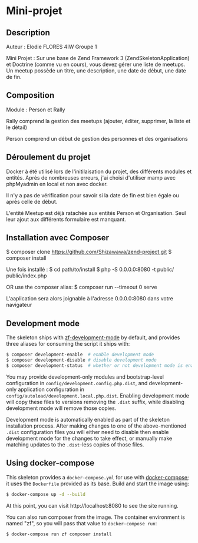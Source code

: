 # Mini-projet

## Description

Auteur : Elodie FLORES 4IW Groupe 1

Mini Projet : Sur une base de Zend Framework 3 (ZendSkeletonApplication) et Doctrine (comme vu en cours), vous devez gérer une liste de meetups.
Un meetup possède un titre, une description, une date de début, une date de fin.
              
## Composition

Module : Person et Rally

Rally comprend la gestion des meetups (ajouter, éditer, supprimer, la liste et le détail)

Person comprend un début de gestion des personnes et des organisations

## Déroulement du projet

Docker à été utilisé lors de l'initilaisation du projet, des différents modules et entités. Après de nombreuses erreurs, j'ai choisi d'utiliser mamp avec phpMyadmin en local et non avec docker.

Il n'y a pas de vérification pour savoir si la date de fin est bien égale ou après celle de début.

L'entité Meetup est déjà ratachée aux entités Person et Organisation. Seul leur ajout aux différents formulaire est manquant.

## Installation avec Composer

$ composer clone https://github.com/Shizawawa/zend-project.git
$ composer install

Une fois installé : 
$ cd path/to/install
$ php -S 0.0.0.0:8080 -t public/ public/index.php

OR use the composer alias:
$ composer run --timeout 0 serve

L'aaplication sera alors joignable à l'adresse 0.0.0.0:8080 dans votre navigateur

## Development mode

The skeleton ships with [zf-development-mode](https://github.com/zfcampus/zf-development-mode)
by default, and provides three aliases for consuming the script it ships with:

```bash
$ composer development-enable  # enable development mode
$ composer development-disable # disable development mode
$ composer development-status  # whether or not development mode is enabled
```

You may provide development-only modules and bootstrap-level configuration in
`config/development.config.php.dist`, and development-only application
configuration in `config/autoload/development.local.php.dist`. Enabling
development mode will copy these files to versions removing the `.dist` suffix,
while disabling development mode will remove those copies.

Development mode is automatically enabled as part of the skeleton installation process. 
After making changes to one of the above-mentioned `.dist` configuration files you will
either need to disable then enable development mode for the changes to take effect,
or manually make matching updates to the `.dist`-less copies of those files.


## Using docker-compose

This skeleton provides a `docker-compose.yml` for use with
[docker-compose](https://docs.docker.com/compose/); it
uses the `Dockerfile` provided as its base. Build and start the image using:

```bash
$ docker-compose up -d --build
```

At this point, you can visit http://localhost:8080 to see the site running.

You can also run composer from the image. The container environment is named
"zf", so you will pass that value to `docker-compose run`:

```bash
$ docker-compose run zf composer install
```
